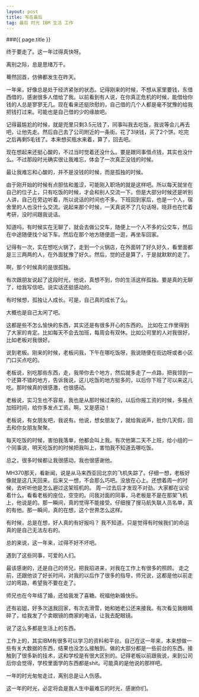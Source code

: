 ```yaml
---
layout: post
title: 写在最后
tag: 最后 时光 IBM 生活 工作 
---
```

###{{ page.title }}

终于要走了。这一年过得真快呀。

离别之际，总是思绪万千。

蓦然回首，仿佛都发生在昨天。

一年来，好像总是处于经济紧张的状态。记得刚来的时候，不想从家里要钱，东借西借的，感谢很多人借给了我。以前看到有人说，在你真正危机的时候，能借给你钱的人总是寥寥无几。现在看来还挺欣慰的，自己借的几个人都是毫不犹豫的给我把钱打过来。可能也是自己借的少的缘故吧。

记得最尴尬的时候，就是兜里只剩3.5元钱了，同事叫我去吃饭，我说等会儿再去吧，让他先走。然后自己去了公司附近的一条街。花了3块钱，买了2个饼。吃完之后再剩5毛钱了。本来想买瓶水来着，算了，回去吧。

现在想起来还挺心酸的，不过当时觉着还没什么。要是跟同事借点钱，其实也没什么。不过那段时光确实很让我难忘，体会了一次真正没钱的时候。

最让我难忘和心酸的，并不是没钱的时候，而是孤独的时候。

由于刚开始的时候有点胆怯和羞涩，可能刚入职场的就是这样吧。所以每天就坐在自己的位子上，只有吃饭的时候，才会和别人交流一下。但是大部分时候还是听别人讲，自己在旁边听着，所以说话的时间也不多。下班回到家后，也是一个人，宿舍里的人也没什么交流。说起来那个时候，一天真说不了几句话呀。晓菲也在忙着考研，没时间跟我说话。

知道吗，有时候实在无聊了，就会去做公交车，随便上一个人不多的公交车，然后在中途随便找个站下车。然后在那个地方随便逛一逛，再坐车回家。

记得有一次，实在想吃火锅了，走到一个火锅店，在外面转了好久好久，看里面都是三三两两的人，在外面犹豫了好久。然后，觉的还是算了，于是就默默的走了。

啊，那个时候真的是很孤独。

有次跟朋友说起了这段时光，他说，真想不到，你的生活这样孤独。要是真的无聊了，给我写信吧。说实话还挺感动的。

有时候想，孤独让人成长。可是，自己真的成长了么。

大概也是自己太闲了吧。

这都是些不怎么愉快的东西，其实还是有很多开心的东西的。
比如在工作里得到了大家的肯定。比如每天不会去加班，每周会有双休。比如公司里的人对我很好，比如老板对我很好。

说到老板。刚来的时候，老板问我，下午在哪吃饭呀，我说随便在街边呀或者小区门口买点吃的。

老板说，别吃那些东西，走，我带你去个地方，然后就多走了一点路，把我领到一个还算不错的地方，告诉我说，这儿吃饭的地方挺多的，以后你下班了可以来这儿吃。那时候真的很感激，也很感动。

老板说，实习生也不容易，我也是从那时候过来的，以后你报工资的时候，多报点加班时间，给你多发点工资。啊，又是感动！

老板说，有女朋友吧，我说有。他说，想女朋友了，就给我说声，批你几天假，回去和你女朋友聚聚。

每天吃饭的时候，害怕我落单，他都会叫上我。有次他第二天不上班，给小组的一个同事说，明天吃饭的的时候把我叫上，害怕我不知道去哪吃饭。

总之，很多时候都让我很感动，我也很感谢他。

MH370那天，看新闻，说是从马来西亚回北京的飞机失踪了。仔细一想，老板好像就是这几天回来。后来又一想，不会那么巧吧。没放在心上。还想着周一的时候，去听听他是怎么避过这架班机的。
周一过去后才发现不对劲。大家都在议论着什么。看看老板的座位，空空的。问我对面的同事，马老板是不是在那架飞机上，他说是的。那一瞬间，真的觉得不能接受。仔细搜了搜马航失联人员名单，真的有他。那一瞬间，真的在想，这个世界怎么这样。

有时候，总是在想，好人真的有好报吗？
我不知道，只是觉得有时候我们的命运真的是自己无法左右的。

总的来说，这一年来，过得不好不坏吧。

遇到了这些同事，可爱的人们。

最该感谢的，还是自己的师兄，把我招进来，对我在工作上有很多的照顾。
走之前，还跟他谈了好长时间，对我的以后作了很多的指导，师兄说，这都是他以前走过的弯路，希望我不要在走了。

师兄也在今年结了婚，还给我发了喜糖。祝福他新婚快乐。

还有岩姐，好多次送我回家，有次去滑雪，她和她老公还来接我。有次看见我眼睛碎了，给我发了个卖眼镜的商家的电话，让我去配眼镜。

说了这么多都是生活上的东西。

工作上的，其实IBM有很多可以学习的资料和平台。自己在这一年来，本来想做一些有关大数据的东西，结果也没怎么接触到。做的大部分都是一些前台的东西。接触到了很多新的技术，这和学校是有很大区别的。记得老板以前跟我说，来到公司后你会觉得，学校里面学的东西都是shit。可能真的是他说的那样吧。

一年的时光匆匆走过，离别总是让人伤感。

这一年的时光，必定将会是我人生中最难忘的时光，感谢你们。
















